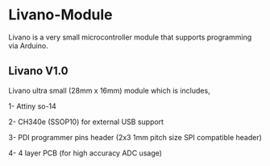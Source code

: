 # Livano-Module

Livano is a very small microcontroller module that supports programming via Arduino.

Livano V1.0
---------------

Livano ultra small (28mm x 16mm) module which is includes,

1- Attiny so-14

2- CH340e (SSOP10) for external USB support

3- PDI programmer pins header (2x3 1mm pitch size SPI compatible header)

4- 4 layer PCB (for high accuracy ADC usage)
